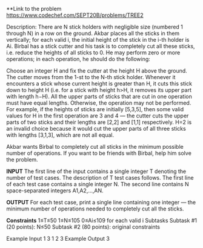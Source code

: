 **Link to the problem
https://www.codechef.com/SEPT20B/problems/TREE2

Description:
There are N stick holders with negligible size (numbered 1 through N) in a row on the ground. Akbar places all the sticks in them vertically; for each valid i, the initial height of the stick in the i-th holder is Ai. Birbal has a stick cutter and his task is to completely cut all these sticks, i.e. reduce the heights of all sticks to 0. He may perform zero or more operations; in each operation, he should do the following:

Choose an integer H and fix the cutter at the height H above the ground.
The cutter moves from the 1-st to the N-th stick holder. Whenever it encounters a stick whose current height is greater than H, it cuts this stick down to height H (i.e. for a stick with height h>H, it removes its upper part with length h−H).
All the upper parts of sticks that are cut in one operation must have equal lengths. Otherwise, the operation may not be performed.
For example, if the heights of sticks are initially [5,3,5], then some valid values for H in the first operation are 3 and 4 ― the cutter cuts the upper parts of two sticks and their lengths are [2,2] and [1,1] respectively. H=2 is an invalid choice because it would cut the upper parts of all three sticks with lengths [3,1,3], which are not all equal.

Akbar wants Birbal to completely cut all sticks in the minimum possible number of operations. If you want to be friends with Birbal, help him solve the problem.

**INPUT**
The first line of the input contains a single integer T denoting the number of test cases. The description of T test cases follows.
The first line of each test case contains a single integer N.
The second line contains N space-separated integers A1,A2,…,AN.

**OUTPUT**
For each test case, print a single line containing one integer ― the minimum number of operations needed to completely cut all the sticks.

**Constraints**
1≤T≤50
1≤N≤105
0≤Ai≤109 for each valid i
Subtasks
Subtask #1 (20 points): N≤50
Subtask #2 (80 points): original constraints

Example Input
1
3
1 2 3
Example Output
3
